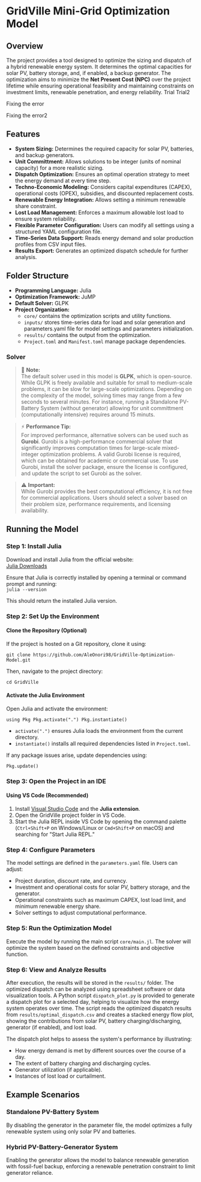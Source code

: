 # GridVille Mini-Grid Optimization Model

## Overview

The project provides a tool designed to optimize the sizing and dispatch of a hybrid renewable energy system. It determines the optimal capacities for solar PV, battery storage, and, if enabled, a backup generator. The optimization aims to minimize the **Net Present Cost (NPC)** over the project lifetime while ensuring operational feasibility and maintaining constraints on investment limits, renewable penetration, and energy reliability.
Trial
Trial2


Fixing the error

Fixing the error2

## Features

- **System Sizing:** Determines the required capacity for solar PV, batteries, and backup generators.
- **Unit Committment:** Allows solutions to be integer (units of nominal capacity) for a more realistic sizing. 
- **Dispatch Optimization:** Ensures an optimal operation strategy to meet the energy demand at every time step.
- **Techno-Economic Modeling:** Considers capital expenditures (CAPEX), operational costs (OPEX), subsidies, and discounted replacement costs.
- **Renewable Energy Integration:** Allows setting a minimum renewable share constraint.
- **Lost Load Management:** Enforces a maximum allowable lost load to ensure system reliability.
- **Flexible Parameter Configuration:** Users can modify all settings using a structured YAML configuration file.
- **Time-Series Data Support:** Reads energy demand and solar production profiles from CSV input files.
- **Results Export:** Generates an optimized dispatch schedule for further analysis.

## Folder Structure

- **Programming Language:** Julia
- **Optimization Framework:** JuMP
- **Default Solver:** GLPK
- **Project Organization:**
  - `core/` contains the optimization scripts and utility functions.
  - `inputs/` stores time-series data for load and solar generation and parameters.yaml file for model settings and parameters initialization.
  - `results/` contains the output from the optimization.
  - `Project.toml` and `Manifest.toml` manage package dependencies.

### **Solver**  

> 📌 **Note:**  
> The default solver used in this model is **GLPK**, which is open-source. While GLPK is freely available and suitable for small to medium-scale problems, it can be slow for large-scale optimizations. Depending on the complexity of the model, solving times may range from a few seconds to several minutes. For instance, running a Standalone PV-Battery System (without generator) allowing for unit committment (computationally intensive) requires around 15 minuts. 

> ⚡ **Performance Tip:**  
> For improved performance, alternative solvers can be used such as **Gurobi**. Gurobi is a high-performance commercial solver that significantly improves computation times for large-scale mixed-integer optimization problems. A valid Gurobi license is required, which can be obtained for academic or commercial use. To use Gurobi, install the solver package, ensure the license is configured, and update the script to set Gurobi as the solver.  

> ⚠ **Important:**  
> While Gurobi provides the best computational efficiency, it is not free for commercial applications. Users should select a solver based on their problem size, performance requirements, and licensing availability.  

## Running the Model

### **Step 1: Install Julia**  

Download and install Julia from the official website:  
[Julia Downloads](https://julialang.org/downloads/)  

Ensure that Julia is correctly installed by opening a terminal or command prompt and running:  
``
julia --version
``

This should return the installed Julia version.

### **Step 2: Set Up the Environment**  

#### **Clone the Repository (Optional)**
If the project is hosted on a Git repository, clone it using:

``
git clone https://github.com/AleOnori98/GridVille-Optimization-Model.git
``

Then, navigate to the project directory:

``
    cd GridVille
``


#### **Activate the Julia Environment**
Open Julia and activate the environment:

``
    using Pkg Pkg.activate(".") Pkg.instantiate()
``

- `activate(".")` ensures Julia loads the environment from the current directory.
- `instantiate()` installs all required dependencies listed in `Project.toml`.

If any package issues arise, update dependencies using:

``
    Pkg.update()
``

### **Step 3: Open the Project in an IDE**  

#### **Using VS Code (Recommended)**
1. Install [Visual Studio Code](https://code.visualstudio.com/) and the **Julia extension**.
2. Open the GridVille project folder in VS Code.
3. Start the Julia REPL inside VS Code by opening the command palette (`Ctrl+Shift+P` on Windows/Linux or `Cmd+Shift+P` on macOS) and searching for "Start Julia REPL."

### Step 4: Configure Parameters

The model settings are defined in the `parameters.yaml` file. Users can adjust:
- Project duration, discount rate, and currency.
- Investment and operational costs for solar PV, battery storage, and the generator.
- Operational constraints such as maximum CAPEX, lost load limit, and minimum renewable energy share.
- Solver settings to adjust computational performance.

### Step 5: Run the Optimization Model

Execute the model by running the main script `core/main.jl`. The solver will optimize the system based on the defined constraints and objective function.

### Step 6: View and Analyze Results

After execution, the results will be stored in the `results/` folder. The optimized dispatch can be analyzed using spreadsheet software or data visualization tools.
A Python script `dispatch_plot.py` is provided to generate a dispatch plot for a selected day, helping to visualize how the energy system operates over time. The script reads the optimized dispatch results from `results/optimal_dispatch.csv` and creates a stacked energy flow plot, showing the contributions from solar PV, battery charging/discharging, generator (if enabled), and lost load.  

The dispatch plot helps to assess the system's performance by illustrating:  
- How energy demand is met by different sources over the course of a day.  
- The extent of battery charging and discharging cycles.  
- Generator utilization (if applicable).  
- Instances of lost load or curtailment.  

## Example Scenarios

### Standalone PV-Battery System

By disabling the generator in the parameter file, the model optimizes a fully renewable system using only solar PV and batteries.

### Hybrid PV-Battery-Generator System

Enabling the generator allows the model to balance renewable generation with fossil-fuel backup, enforcing a renewable penetration constraint to limit generator reliance.

